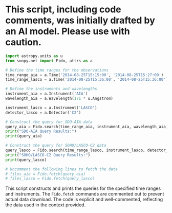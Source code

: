 # This script, including code comments, was initially drafted by an AI model. Please use with caution.

```python
import astropy.units as u
from sunpy.net import Fido, attrs as a

# Define the time ranges for the observations
time_range_aia = a.Time('2014-08-25T15:15:00', '2014-08-25T15:27:00')
time_range_lasco = a.Time('2014-08-25T15:36:00', '2014-08-25T15:36:00')

# Define the instruments and wavelengths
instrument_aia = a.Instrument('AIA')
wavelength_aia = a.Wavelength(171 * u.Angstrom)

instrument_lasco = a.Instrument('LASCO')
detector_lasco = a.Detector('C2')

# Construct the query for SDO-AIA data
query_aia = Fido.search(time_range_aia, instrument_aia, wavelength_aia)
print("SDO-AIA Query Results:")
print(query_aia)

# Construct the query for SOHO/LASCO-C2 data
query_lasco = Fido.search(time_range_lasco, instrument_lasco, detector_lasco)
print("SOHO/LASCO-C2 Query Results:")
print(query_lasco)

# Uncomment the following lines to fetch the data
# files_aia = Fido.fetch(query_aia)
# files_lasco = Fido.fetch(query_lasco)
```

This script constructs and prints the queries for the specified time ranges and instruments. The `Fido.fetch` commands are commented out to prevent actual data download. The code is explicit and well-commented, reflecting the data used in the context provided.
